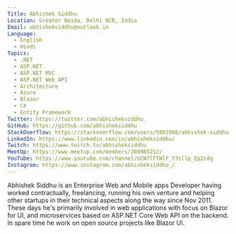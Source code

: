 ```yaml
---
Title: Abhishek Siddhu
Location: Greater Noida, Delhi NCR, India
Email: abhisheksiddhu@outlook.in
Language:
  - English
  - Hindi
Topics:
  - .NET
  - ASP.NET
  - ASP.NET MVC
  - ASP.NET Web API
  - Architecture
  - Azure
  - Blazor
  - C#
  - Entity Framework
Twitter: https://twitter.com/abhisheksiddhu_
GitHub: https://github.com/abhisheksiddhu
StackOverflow: https://stackoverflow.com/users/5801068/abhishek-siddhu
LinkedIn: https://www.linkedin.com/in/abhisheksiddhu/
Twitch: https://www.twitch.tv/abhisheksiddhu
MeetUp: https://www.meetup.com/members/209985212/
YouTube: https://www.youtube.com/channel/UCW7lFTWlF_Y3sllp_Ep2cdg
Instagram: https://www.instagram.com/abhisheksiddhu_/
---
```

Abhishek Siddhu is an Enterprise Web and Mobile apps Developer having worked contractually, freelancing, running his own venture and helping other startups in their technical aspects along the way since Nov 2011. These days he's primarily involved in web applications with focus on Blazor for UI, and microservices based on ASP.NET Core Web API on the backend. In spare time he work on open source projects like Blazor UI.
